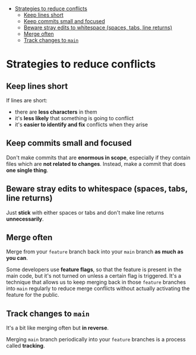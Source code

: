 - [Strategies to reduce conflicts](#strategies-to-reduce-conflicts)
  - [Keep lines short](#keep-lines-short)
  - [Keep commits small and focused](#keep-commits-small-and-focused)
  - [Beware stray edits to whitespace (spaces, tabs, line returns)](#beware-stray-edits-to-whitespace-spaces-tabs-line-returns)
  - [Merge often](#merge-often)
  - [Track changes to `main`](#track-changes-to-main)

# Strategies to reduce conflicts

## Keep lines short

If lines are short:
- there are **less characters** in them
- it's **less likely** that something is going to conflict
- it's **easier to identify and fix** conflicts when they arise

## Keep commits small and focused

Don't make commits that are **enormous in scope**, especially if they contain files which are **not related to changes**. Instead, make a commit that does **one single thing**.

## Beware stray edits to whitespace (spaces, tabs, line returns)

Just **stick** with either spaces or tabs and don't make line returns **unnecessarily**.

## Merge often

Merge from your `feature` branch back into your `main` branch **as much as you can**.

Some developers use **feature flags**, so that the feature is present in the main code, but it's not turned on unless a certain flag is triggered. It's a technique that allows us to keep merging back in those `feature` branches into `main` regularly to reduce merge conflicts without actually activating the feature for the public.

## Track changes to `main`

It's a bit like merging often but **in reverse**.

Merging `main` branch periodically into your `feature` branches is a process called **tracking**.